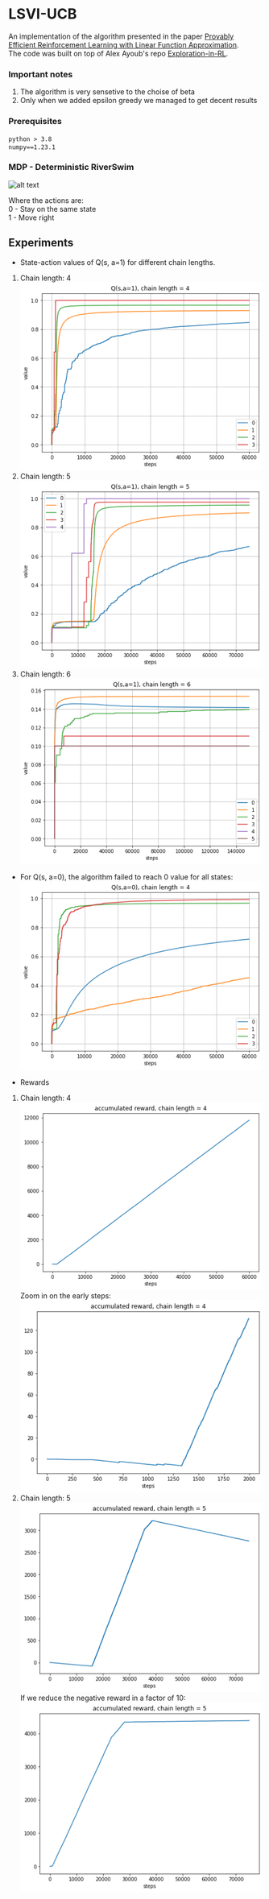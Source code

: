 # LSVI-UCB
An implementation of the algorithm presented in the paper 
[Provably Efficient Reinforcement Learning with Linear Function Approximation](https://arxiv.org/pdf/1907.05388.pdf).  
The code was built on top of Alex Ayoub's repo [Exploration-in-RL](https://github.com/aa14k/Exploration-in-RL).  

### Important notes
1. The algorithm is very sensetive to the choise of beta  
2. Only when we added epsilon greedy we managed to get decent results  

### Prerequisites
```
python > 3.8
numpy==1.23.1
```

### MDP - Deterministic RiverSwim

![alt text](https://www.researchgate.net/publication/357201959/figure/fig1/AS:1103292767711237@1640056902545/RiverSwim-MDP-solid-and-dotted-arrows-denote-the-transitions-under-actions-right-and.ppm)

Where the actions are:  
0 - Stay on the same state  
1 - Move right  

## Experiments
- State-action values of Q(s, a=1) for different chain lengths.

1. Chain length: 4  
![Alt text](artifacts/q_4.png)  
2. Chain length: 5  
![Alt text](artifacts/q_5.png)
3. Chain length: 6  
![Alt text](artifacts/q_6.png)

- For Q(s, a=0), the algorithm failed to reach 0 value for all states:  
![Alt text](artifacts/q_4_a0.png)
  
- Rewards  
1. Chain length: 4  
![Alt text](artifacts/reward_4.png)  
Zoom in on the early steps:  
![Alt text](artifacts/reward_4_2000.png)
2. Chain length: 5  
![Alt text](artifacts/reward_5.png)  
If we reduce the negative reward in a factor of 10:  
![Alt text](artifacts/reward_5_small.png)
